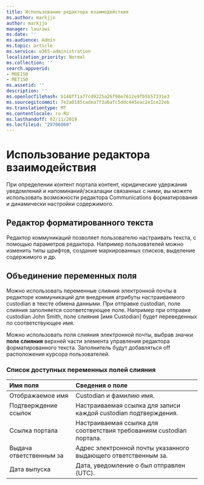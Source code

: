 ```yaml
---
title: Использование редактора взаимодействия
ms.author: markjjo
author: markjjo
manager: laurawi
ms.date: ''
ms.audience: Admin
ms.topic: article
ms.service: o365-administration
localization_priority: Normal
ms.collection: ''
search.appverid:
- MOE150
- MET150
ms.assetid: ''
description: ''
ms.openlocfilehash: b148ff1a77cd9225a26f98e7612e9fb5b57331e3
ms.sourcegitcommit: 7e2a0185cadea7f3a6afc5ddc445eac2e1ce22eb
ms.translationtype: MT
ms.contentlocale: ru-RU
ms.lasthandoff: 02/11/2019
ms.locfileid: "29706060"
---
```

# <a name="use-the-communications-editor"></a>Использование редактора взаимодействия

При определении контент портала контент, юридические удержания уведомлений и напоминаний/эскалации связанных с ними, вы можете использовать возможности редактора Communications форматирования и динамически настройки содержимого.

## <a name="rich-text-editor"></a>Редактор форматированного текста 

Редактор коммуникаций позволяет пользователю настраивать текста, с помощью параметров редактора. Например пользователей можно изменить типы шрифтов, создание маркированных списков, выделение содержимого и др. 

## <a name="merge-field-variables"></a>Объединение переменных поля

Можно использовать переменные слияния электронной почты в редакторе коммуникаций для внедрения атрибуты настраиваемого custodian в тексте обмена данными. При отправке custodian, поле слияния заполняется соответствующее поле. Например при отправке custodian John Smith, поле слияния [имя Custodian] будет переведенных по соответствующее имя. 

Можно использовать поля слияния электронной почты, выбрав значки **поле слияния** верхней части элемента управления редактора форматированного текста. Заполнитель будут добавляться off расположения курсора пользователей. 

### <a name="list-of-merge-field-variables"></a>Список доступных переменных полей слияния

| Имя поля                  | Сведения о поле | 
| :------------------- | :------------------- |
| Отображаемое имя  | Custodian и фамилию имя. | 
| Подтверждение ссылок | Настраиваемая ссылка для записи каждой custodian подтверждения.|                 |
| Ссылка портала     | Настраиваемая ссылка для соответствия требованиям custodian портала.|                |
| Выдача ответственным за                   | Адрес электронной почты указанного выдающего ответственным за.|                   |
| Дата выпуска                   | Дата, уведомление о был отправлен (UTC).              |